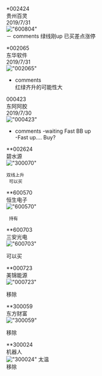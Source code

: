 

*002424  
贵州百灵  
2019/7/31  
!["600804"](http://www.alphadiscover.com/marketstate/cn_CSI300_stock/img/600804.SS.png)  
－ comments
      绿线刚up
      已买差点涨停

*002065  
东华软件  
2019/7/31  
!["002065"](http://www.alphadiscover.com/marketstate/cn_CSI300_stock/img/002065.SZ.png)  
- comments  
      红绿齐升的可能性大  
      
000423  
东阿阿胶  
2019/7/30  
!["000423"](http://www.alphadiscover.com/marketstate/cn_CSI300_stock/img/000423.SZ.png)   
- comments
      -waiting Fast BB up  
      -Fast up.... Buy?
      
 **002624  
 碧水源  
 !["300070"](http://www.alphadiscover.com/marketstate/cn_CSI300_stock/img/300070.SZ.png)  
 
 
    双线上升
     可以买  
     
 
 
 **600570  
 恒生电子  
 !["600570"](http://www.alphadiscover.com/marketstate/cn_CSI300_stock/img/600570.SS.png)  
 
     持有  
     
 
**600703  
三安光电  
 !["600703"](http://www.alphadiscover.com/marketstate/cn_CSI300_stock/img/600703.SS.png)  
 
 可以买   
 
  **000723  
 美锦能源   
 !["000723"](http://www.alphadiscover.com/marketstate/cn_CSI300_stock/img/000723.SZ.png)
 
   移除
 
**300059  
东方财富  
!["300059"](http://www.alphadiscover.com/marketstate/cn_CSI300_stock/img/300059.SZ.png)  
  
   移除
 
 **300024  
 机器人  
 !["300024"](http://www.alphadiscover.com/marketstate/cn_CSI300_stock/img/300024.SZ.png)
    太温  
    移除  
 
 

